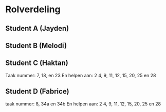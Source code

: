 # Rolverdeling

## Student A (Jayden)


## Student B (Melodi)


## Student C (Haktan)
Taak nummer: 7, 18, en 23
En helpen aan: 2 4, 9, 11, 12, 15, 20, 25 en 28

## Student D (Fabrice)
taak nummer: 8, 34a en 34b
En helpen aan: 2 4, 9, 11, 12, 15, 20, 25 en 28
